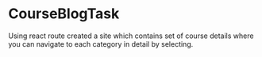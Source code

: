 # CourseBlogTask
Using react route created a site which contains set of course details where you can navigate to each category in detail by selecting.
